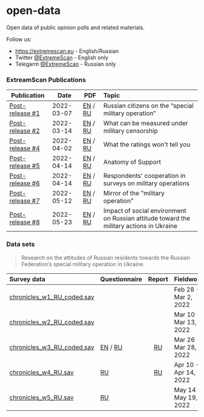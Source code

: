 # open-data

Open data of public opinion polls and related materials.

Follow us:

* https://extremescan.eu - English/Russian
* Twitter [@ExtremeScan](https://twitter.com/ExtremeScan) - English only
* Telegarm [@ExtremeScan](https://t.me/ExtremeScan) - Russian only

### ExtreamScan Publications

| Publication                                                                                                                                  | Date       | PDF                                                                                                         | Topic                                                                                    |
|----------------------------------------------------------------------------------------------------------------------------------------------|------------|-------------------------------------------------------------------------------------------------------------|:-----------------------------------------------------------------------------------------|
| [Post-release #1](https://www.extremescan.eu/post/1-chronicles-athena-project)                                                               | 2022-03-07 | [EN](publications/ExtremeScan_Post-release_1_EN.pdf) / [RU](publications/ExtremeScan_Post-release_1_RU.pdf) | Russian citizens on the “special military operation”                                     |
| [Post-release #2](https://www.extremescan.eu/post/2-what-can-be-measured-under-military-censorship)                                          | 2022-03-14 | [EN](publications/ExtremeScan_Post-release_2_EN.pdf) / [RU](publications/ExtremeScan_Post-release_2_RU.pdf) | What can be measured under military censorship                                           |
| [Post-release #4](https://www.extremescan.eu/post/3-what-the-ratings-won-t-tell-you)                                                         | 2022-04-02 | [EN](publications/ExtremeScan_Post-release_4_EN.pdf) / [RU](publications/ExtremeScan_Post-release_4_RU.pdf) | What the ratings won't tell you                                                          |
| [Post-release #5](https://www.extremescan.eu/post/5-anatomy-of-support)                                                                      | 2022-04-14 | [EN](publications/ExtremeScan_Post-release_5_EN.pdf) / [RU](publications/ExtremeScan_Post-release_5_RU.pdf) | Anatomy of Support                                                                       |
| [Post-release #6](https://www.extremescan.eu/post/6-respondents-cooperation-in-surveys-on-military-operations)                               | 2022-04-14 | [EN](publications/ExtremeScan_Post-release_6_EN.pdf) / [RU](publications/ExtremeScan_Post-release_6_RU.pdf) | Respondents' cooperation in surveys on military operations                               |
| [Post-release #7](https://www.extremescan.eu/post/7-mirror-of-the-military-operation)                                                        | 2022-05-12 | [EN](publications/ExtremeScan_Post-release_7_EN.pdf) / [RU](publications/ExtremeScan_Post-release_7_RU.pdf) | Mirror of the "military operation"                                                       |
| [Post-release #8](https://www.extremescan.eu/post/8-impact-of-social-environment-on-russian-attitude-toward-the-military-actions-in-ukraine) | 2022-05-23 | [EN](publications/ExtremeScan_Post-release_8_EN.pdf) / [RU](publications/ExtremeScan_Post-release_8_RU.pdf) | Impact of social environment on Russian attitude toward the military actions in Ukraine  |

### Data sets

> Research on the attitudes of Russian residents towards the Russian Federation’s special military operation in Ukraine.

| Survey data                                                                       | Questionnaire                                                                                                                     |                          Report                          | Fieldwork             | Source                                                 |
|:----------------------------------------------------------------------------------|:----------------------------------------------------------------------------------------------------------------------------------|:--------------------------------------------------------:|-----------------------|--------------------------------------------------------|
| [chronicles_w1_RU_coded.sav](data/chronicles/wave-1/chronicles_w1_RU_coded.sav)   |                                                                                                                                   |                                                          | Feb 28 - Mar 2, 2022  | [link](https://github.com/dorussianswantwar/research1) |
| [chronicles_w2_RU_coded.sav](data/chronicles/wave-2/chronicles_w2_RU_coded.sav)   |                                                                                                                                   |                                                          | Mar 10 - Mar 13, 2022 | [link](https://github.com/dorussianswantwar/research1) |
| [chronicles_w3_RU_coded.sav](data/chronicles/wave-3/chronicles_w3_RU_coded.sav)   | [EN](data/chronicles/wave-3/chronicles_w3_questionnaire_EN.pdf) / [RU](data/chronicles/wave-3/chronicles_w3_questionnaire_RU.pdf) | [RU](data/chronicles/wave-3/chronicles_w3_report_RU.pdf) | Mar 26 - Mar 28, 2022 | [link](https://github.com/dorussianswantwar/research1) |
| [chronicles_w4_RU.sav](data/chronicles/wave-4/chronicles_w4_RU.sav)               | [RU](data/chronicles/wave-4/chronicles_w4_questionnaire_RU.pdf)                                                                   | [RU](data/chronicles/wave-4/chronicles_w4_report_RU.pdf) | Apr 10 - Apr 14, 2022 | [link](https://github.com/dorussianswantwar/research1) |
| [chronicles_w5_RU.sav](data/chronicles/wave-5/chronicles_w5_RU.sav)               | [RU](data/chronicles/wave-5/chronicles_w5_questionnaire_RU.pdf)                                                                   |                                                          | May 14 - May 19, 2022 | [link](https://github.com/dorussianswantwar/research1) |


